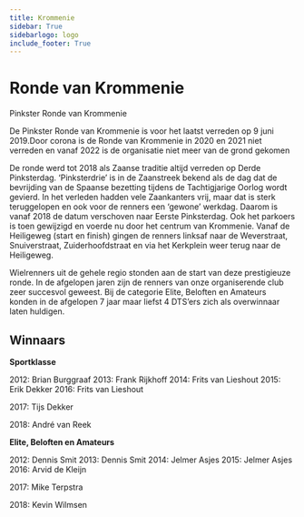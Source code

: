 ```yaml
---
title: Krommenie
sidebar: True
sidebarlogo: logo
include_footer: True
---
```


# Ronde van Krommenie
Pinkster Ronde van Krommenie

De Pinkster Ronde van Krommenie is voor het laatst verreden op 9 juni 2019.Door corona is de Ronde van Krommenie in 2020 en 2021 niet verreden en vanaf 2022 is de organisatie niet meer van de grond gekomen

De ronde werd tot 2018 als Zaanse traditie altijd verreden op Derde Pinksterdag. ‘Pinksterdrie’ is in de Zaanstreek bekend als de dag dat de bevrijding van de Spaanse bezetting tijdens de Tachtigjarige Oorlog wordt gevierd. In het verleden hadden vele  Zaankanters vrij, maar dat is sterk teruggelopen en ook voor de renners een ‘gewone’ werkdag. Daarom is vanaf 2018 de datum verschoven naar Eerste Pinksterdag. Ook het parkoers is toen gewijzigd en voerde nu door het centrum van Krommenie. Vanaf de Heiligeweg (start en finish) gingen de renners linksaf naar de Weverstraat, Snuiverstraat, Zuiderhoofdstraat en via het Kerkplein weer terug naar de Heiligeweg.

Wielrenners uit de gehele regio stonden aan de start van deze prestigieuze ronde. In de afgelopen jaren zijn de renners van onze organiserende club zeer succesvol geweest. Bij de categorie Elite, Beloften en Amateurs konden in de afgelopen 7 jaar maar liefst 4 DTS’ers zich als overwinnaar laten huldigen.

 

## Winnaars

**Sportklasse**

2012: Brian Burggraaf
2013: Frank Rijkhoff
2014: Frits van Lieshout
2015: Erik Dekker
2016: Frits van Lieshout

2017: Tijs Dekker

2018: André van Reek

**Elite, Beloften en Amateurs**

2012: Dennis Smit
2013: Dennis Smit
2014: Jelmer Asjes
2015: Jelmer Asjes
2016: Arvid de Kleijn

2017: Mike Terpstra

2018: Kevin Wilmsen